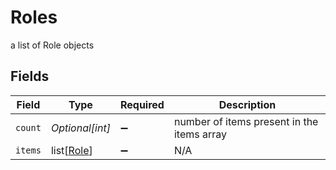 # Roles

a list of Role objects


## Fields

| Field                                      | Type                                       | Required                                   | Description                                |
| ------------------------------------------ | ------------------------------------------ | ------------------------------------------ | ------------------------------------------ |
| `count`                                    | *Optional[int]*                            | :heavy_minus_sign:                         | number of items present in the items array |
| `items`                                    | list[[Role](../../models/shared/role.md)]  | :heavy_minus_sign:                         | N/A                                        |